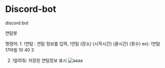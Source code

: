 # Discord-bot
discord bot

연탐봇 

명령어: 1. !연탐 : 연탐 정보를 입력,  !연탐 (장소) (시작시간) (끝시간) (횟수)  ex): !연탐 17마빌 10 40 3
        
  2. !알려줘: 저장된 연탐정보 표시
        ![aaaa](https://user-images.githubusercontent.com/31378533/108663570-38f04c00-7514-11eb-8cac-52753f2674b7.PNG)
        
        
